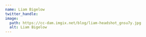 ```yaml
---
name: Liam Bigelow
twitter_handle:
image:
  path: https://cc-dam.imgix.net/blog/liam-headshot_gnsu7y.jpg
  alt: Liam Bigelow
---
```

